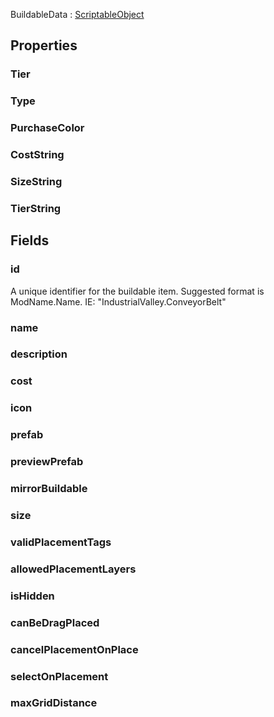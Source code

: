 <p class="title">BuildableData<span> : <a href="https://docs.unity3d.com/6000.1/Documentation/ScriptReference/ScriptableObject.html" title="ScriptableObject" class="inherit-link">ScriptableObject</a></span><p>

## Properties


### Tier
<div><Declaration modifier="public string" content=" <span>&lt;span class=&quot;property&quot;&gt;Tier&lt;/span&gt; { &lt;span class=&quot;method&quot;&gt;get&lt;/span&gt;; &lt;span class=&quot;method&quot;&gt;set&lt;/span&gt;; }</span>"></Declaration></div>

### Type
<div><Declaration modifier="public string" content=" <span>&lt;span class=&quot;property&quot;&gt;Type&lt;/span&gt; { &lt;span class=&quot;method&quot;&gt;get&lt;/span&gt;; &lt;span class=&quot;method&quot;&gt;set&lt;/span&gt;; }</span>"></Declaration></div>

### PurchaseColor
<div><Declaration modifier="public &lt;a href=&quot;https://docs.unity3d.com/6000.1/Documentation/ScriptReference/Color.html&quot; title=&quot;Color&quot; class=&quot;inherit-link&quot;&gt;Color&lt;/a&gt;" content=" <span>&lt;span class=&quot;property&quot;&gt;PurchaseColor&lt;/span&gt; { &lt;span class=&quot;method&quot;&gt;get&lt;/span&gt;; }</span>"></Declaration></div>

### CostString
<div><Declaration modifier="public string" content=" <span>&lt;span class=&quot;property&quot;&gt;CostString&lt;/span&gt; { &lt;span class=&quot;method&quot;&gt;get&lt;/span&gt;; }</span>"></Declaration></div>

### SizeString
<div><Declaration modifier="public string" content=" <span>&lt;span class=&quot;property&quot;&gt;SizeString&lt;/span&gt; { &lt;span class=&quot;method&quot;&gt;get&lt;/span&gt;; }</span>"></Declaration></div>

### TierString
<div><Declaration modifier="public string" content=" <span>&lt;span class=&quot;property&quot;&gt;TierString&lt;/span&gt; { &lt;span class=&quot;method&quot;&gt;get&lt;/span&gt;; }</span>"></Declaration></div>

## Fields

### id

A unique identifier for the buildable item. Suggested format is ModName.Name. IE: "IndustrialValley.ConveyorBelt"

<div><Declaration modifier="public string" content=" <span>&lt;span class=&quot;field&quot;&gt;id&lt;/span&gt;</span>"></Declaration></div>

### name

<div><Declaration modifier="public new string" content=" <span>&lt;span class=&quot;field&quot;&gt;name&lt;/span&gt;</span>"></Declaration></div>

### description

<div><Declaration modifier="public string" content=" <span>&lt;span class=&quot;field&quot;&gt;description&lt;/span&gt;</span>"></Declaration></div>

### cost

<div><Declaration modifier="public int" content=" <span>&lt;span class=&quot;field&quot;&gt;cost&lt;/span&gt;</span>"></Declaration></div>

### icon

<div><Declaration modifier="public &lt;a href=&quot;https://docs.unity3d.com/6000.1/Documentation/ScriptReference/Texture2D.html&quot; title=&quot;Texture2D&quot; class=&quot;inherit-link&quot;&gt;Texture2D&lt;/a&gt;" content=" <span>&lt;span class=&quot;field&quot;&gt;icon&lt;/span&gt;</span>"></Declaration></div>

### prefab

<div><Declaration modifier="public &lt;a href=&quot;https://docs.unity3d.com/6000.1/Documentation/ScriptReference/GameObject.html&quot; title=&quot;GameObject&quot; class=&quot;inherit-link&quot;&gt;GameObject&lt;/a&gt;" content=" <span>&lt;span class=&quot;field&quot;&gt;prefab&lt;/span&gt;</span>"></Declaration></div>

### previewPrefab

<div><Declaration modifier="public &lt;a href=&quot;https://docs.unity3d.com/6000.1/Documentation/ScriptReference/GameObject.html&quot; title=&quot;GameObject&quot; class=&quot;inherit-link&quot;&gt;GameObject&lt;/a&gt;" content=" <span>&lt;span class=&quot;field&quot;&gt;previewPrefab&lt;/span&gt;</span>"></Declaration></div>

### mirrorBuildable

<div><Declaration modifier="public &lt;a href=&quot;#/api/IndustrialValley.Data/BuildableData&quot; title=&quot;BuildableData&quot; class=&quot;inherit-link&quot;&gt;BuildableData&lt;/a&gt;" content=" <span>&lt;span class=&quot;field&quot;&gt;mirrorBuildable&lt;/span&gt;</span>"></Declaration></div>

### size

<div><Declaration modifier="public &lt;a href=&quot;https://docs.unity3d.com/6000.1/Documentation/ScriptReference/Vector2.html&quot; title=&quot;Vector2&quot; class=&quot;inherit-link&quot;&gt;Vector2&lt;/a&gt;" content=" <span>&lt;span class=&quot;field&quot;&gt;size&lt;/span&gt;</span>"></Declaration></div>

### validPlacementTags

<div><Declaration modifier="public string[]" content=" <span>&lt;span class=&quot;field&quot;&gt;validPlacementTags&lt;/span&gt;</span>"></Declaration></div>

### allowedPlacementLayers

<div><Declaration modifier="public &lt;a href=&quot;https://docs.unity3d.com/6000.1/Documentation/ScriptReference/LayerMask.html&quot; title=&quot;LayerMask&quot; class=&quot;inherit-link&quot;&gt;LayerMask&lt;/a&gt;" content=" <span>&lt;span class=&quot;field&quot;&gt;allowedPlacementLayers&lt;/span&gt;</span>"></Declaration></div>

### isHidden

<div><Declaration modifier="public bool" content=" <span>&lt;span class=&quot;field&quot;&gt;isHidden&lt;/span&gt;</span>"></Declaration></div>

### canBeDragPlaced

<div><Declaration modifier="public bool" content=" <span>&lt;span class=&quot;field&quot;&gt;canBeDragPlaced&lt;/span&gt;</span>"></Declaration></div>

### cancelPlacementOnPlace

<div><Declaration modifier="public bool" content=" <span>&lt;span class=&quot;field&quot;&gt;cancelPlacementOnPlace&lt;/span&gt;</span>"></Declaration></div>

### selectOnPlacement

<div><Declaration modifier="public &lt;a href=&quot;#/api/IndustrialValley.Data/BuildableData&quot; title=&quot;BuildableData&quot; class=&quot;inherit-link&quot;&gt;BuildableData&lt;/a&gt;" content=" <span>&lt;span class=&quot;field&quot;&gt;selectOnPlacement&lt;/span&gt;</span>"></Declaration></div>

### maxGridDistance

<div><Declaration modifier="public int" content=" <span>&lt;span class=&quot;field&quot;&gt;maxGridDistance&lt;/span&gt;</span>"></Declaration></div>
